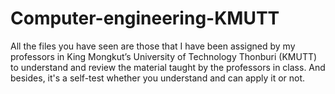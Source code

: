 # Computer-engineering-KMUTT
All the files you have seen are those that I have been assigned by my professors in King Mongkut’s University of Technology Thonburi (KMUTT) 
to understand and review the material taught by the professors in class. And besides, it's a self-test whether you understand and can apply it or not.
